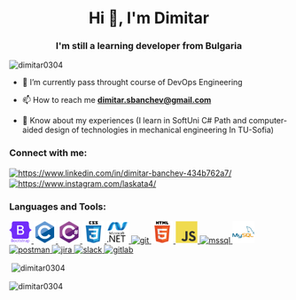 <h1 align="center">Hi 👋, I'm Dimitar</h1>
<h3 align="center">I'm still a learning developer from Bulgaria</h3>

<p align="left"> <img src="https://komarev.com/ghpvc/?username=dimitar0304&label=Profile%20views&color=0e75b6&style=flat" alt="dimitar0304" /> </p>

- 🔭 I’m currently pass throught course of DevOps Engineering 

- 📫 How to reach me **dimitar.sbanchev@gmail.com**

- 📄 Know about my experiences (I learn in SoftUni C# Path and computer-aided design of technologies in mechanical engineering In TU-Sofia)

<h3 align="left">Connect with me:</h3>
<p align="left">
<a href="https://linkedin.com/in/https://www.linkedin.com/in/dimitar-banchev-434b762a7/" target="blank"><img align="center" src="https://raw.githubusercontent.com/rahuldkjain/github-profile-readme-generator/master/src/images/icons/Social/linked-in-alt.svg" alt="https://www.linkedin.com/in/dimitar-banchev-434b762a7/" height="30" width="40" /></a>
<a href="https://instagram.com/https://www.instagram.com/laskata4/" target="blank"><img align="center" src="https://raw.githubusercontent.com/rahuldkjain/github-profile-readme-generator/master/src/images/icons/Social/instagram.svg" alt="https://www.instagram.com/laskata4/" height="30" width="40" /></a>
</p>

<h3 align="left">Languages and Tools:</h3>
<p align="left"> 
    <a href="https://getbootstrap.com" target="_blank" rel="noreferrer"> 
        <img src="https://raw.githubusercontent.com/devicons/devicon/master/icons/bootstrap/bootstrap-plain-wordmark.svg" alt="bootstrap" width="40" height="40"/> 
    </a> 
    <a href="https://www.cprogramming.com/" target="_blank" rel="noreferrer"> 
        <img src="https://raw.githubusercontent.com/devicons/devicon/master/icons/c/c-original.svg" alt="c" width="40" height="40"/> 
    </a> 
    <a href="https://www.w3schools.com/cs/" target="_blank" rel="noreferrer"> 
        <img src="https://raw.githubusercontent.com/devicons/devicon/master/icons/csharp/csharp-original.svg" alt="csharp" width="40" height="40"/> 
    </a> 
    <a href="https://www.w3schools.com/css/" target="_blank" rel="noreferrer"> 
        <img src="https://raw.githubusercontent.com/devicons/devicon/master/icons/css3/css3-original-wordmark.svg" alt="css3" width="40" height="40"/> 
    </a> 
    <a href="https://dotnet.microsoft.com/" target="_blank" rel="noreferrer"> 
        <img src="https://raw.githubusercontent.com/devicons/devicon/master/icons/dot-net/dot-net-original-wordmark.svg" alt="dotnet" width="40" height="40"/> 
    </a> 
    <a href="https://git-scm.com/" target="_blank" rel="noreferrer"> 
        <img src="https://www.vectorlogo.zone/logos/git-scm/git-scm-icon.svg" alt="git" width="40" height="40"/> 
    </a> 
    <a href="https://www.w3.org/html/" target="_blank" rel="noreferrer"> 
        <img src="https://raw.githubusercontent.com/devicons/devicon/master/icons/html5/html5-original-wordmark.svg" alt="html5" width="40" height="40"/> 
    </a> 
    <a href="https://developer.mozilla.org/en-US/docs/Web/JavaScript" target="_blank" rel="noreferrer"> 
        <img src="https://raw.githubusercontent.com/devicons/devicon/master/icons/javascript/javascript-original.svg" alt="javascript" width="40" height="40"/> 
    </a> 
    <a href="https://www.microsoft.com/en-us/sql-server" target="_blank" rel="noreferrer"> 
        <img src="https://www.svgrepo.com/show/303229/microsoft-sql-server-logo.svg" alt="mssql" width="40" height="40"/> 
    </a> 
    <a href="https://www.mysql.com/" target="_blank" rel="noreferrer"> 
        <img src="https://raw.githubusercontent.com/devicons/devicon/master/icons/mysql/mysql-original-wordmark.svg" alt="mysql" width="40" height="40"/> 
    </a> 
    <a href="https://postman.com" target="_blank" rel="noreferrer"> 
        <img src="https://www.vectorlogo.zone/logos/getpostman/getpostman-icon.svg" alt="postman" width="40" height="40"/> 
    </a>
    <a href="https://www.atlassian.com/software/jira" target="_blank" rel="noreferrer"> 
        <img src="[https://www.vectorlogo.zone/logos/atlassian/jira-icon.svg](https://www.google.com/search?sca_esv=6438a53135bfba51&sxsrf=ADLYWIK1AH_eTZmMcGLzB0eoqKhW77xqLA:1728482374627&q=jira&udm=2&fbs=AEQNm0D0mdjV9iZmrIToWZfLy6hjiHLZlz0gO0cW40eqjD3LgTC_9I288s3dQhxfUDXs5Fh64FGxavo5glsqTygQ17zo5u5z-gmkJwHk96CuJucXHmdluPwYGcIpyynasv9IftnWJq-CfxpS_cad0RJd64zY0_BoK5ArRwSPBg01jRrMOCRHwSALX6-XKMwhPRWNubgHCdfCPqfrmwSM-EXYGxVfKhnPsPbd-f0c-EuCDsO_bpwPW8w&sa=X&ved=2ahUKEwjljMLPuoGJAxUe9LsIHdmOKSoQtKgLegQIGRAB&biw=1280&bih=599&dpr=1.5#vhid=rbAJI-AxwD6FnM&vssid=mosaic)" alt="jira" width="40" height="40"/> 
    </a>
    <a href="https://slack.com/" target="_blank" rel="noreferrer"> 
        <img src="https://www.vectorlogo.zone/logos/slack/slack-icon.svg" alt="slack" width="40" height="40"/> 
    </a>
    <a href="https://about.gitlab.com/" target="_blank" rel="noreferrer"> 
        <img src="https://www.vectorlogo.zone/logos/gitlab/gitlab-icon.svg" alt="gitlab" width="40" height="40"/> 
    </a>
</p>


<p>&nbsp;<img align="center" src="https://github-readme-stats.vercel.app/api?username=dimitar0304&show_icons=true&locale=en" alt="dimitar0304" /></p>

<p><img align="center" src="https://github-readme-streak-stats.herokuapp.com/?user=dimitar0304&" alt="dimitar0304" /></p>
